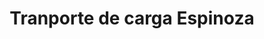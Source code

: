---
title: "Tranporte de carga Espinoza"
url: /nicolas-romero/tranporte-de-carga-espinoza/
shop: alquiler
---